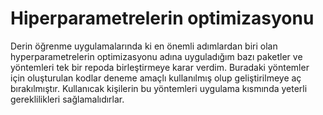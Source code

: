 # Hiperparametrelerin optimizasyonu
Derin öğrenme uygulamalarında ki en önemli adımlardan biri olan hyperparametrelerin optimizasyonu adına uyguladığım bazı paketler ve yöntemleri tek bir repoda birleştirmeye karar verdim. Buradaki yöntemler için oluşturulan kodlar deneme amaçlı kullanılmış olup geliştirilmeye aç bırakılmıştır. Kullanıcak kişilerin bu yöntemleri uygulama kısmında yeterli gereklilikleri sağlamalıdırlar.
